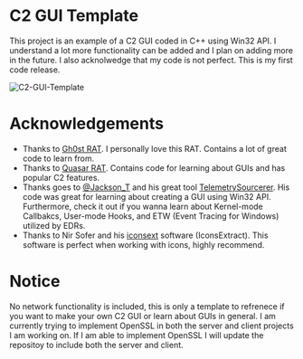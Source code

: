# C2 GUI Template

This project is an example of a C2 GUI coded in C++ using Win32 API. I understand a lot more functionality can be added and I plan on adding more in the future. I also acknolwedge that my code is not perfect. This is my first code release.

![C2-GUI-Template](https://user-images.githubusercontent.com/91508682/136109454-10e74874-ecdf-49f3-8c08-ebfa946529ad.PNG)

# Acknowledgements

* Thanks to [Gh0st RAT](https://github.com/sin5678/gh0st). I personally love this RAT. Contains a lot of great code to learn from.
* Thanks to [Quasar RAT](https://github.com/quasar/Quasar). Contains code for learning about GUIs and has popular C2 features.
* Thanks goes to [@Jackson_T](https://twitter.com/Jackson_T) and his great tool [TelemetrySourcerer](https://github.com/jthuraisamy/TelemetrySourcerer). His code was great for learning about creating a GUI using Win32 API. Furthermore, check it out if you wanna learn about Kernel-mode Callbakcs, User-mode Hooks, and ETW (Event Tracing for Windows) utilized by EDRs.
* Thanks to Nir Sofer and his [iconsext](https://www.nirsoft.net/utils/iconsext.html) software (IconsExtract). This software is perfect when working with icons, highly recommend.

# Notice
No network functionality is included, this is only a template to refrenece if you want to make your own C2 GUI or learn about GUIs in general. I am currently trying to implement OpenSSL in both the server and client projects I am working on. If I am able to implement OpenSSL I will update the repositoy to include both the server and client.  
